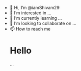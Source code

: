 - 👋 Hi, I’m @iamShivam29
- 👀 I’m interested in ...
- 🌱 I’m currently learning ...
- 💞️ I’m looking to collaborate on ...
- 📫 How to reach me<h1>Hello</h1> ...

<!---
iamShivam29/iamShivam29 is a ✨ special ✨ repository because its `README.md` (this file) appears on your GitHub profile.
You can click the Preview link to take a look at your changes.
--->
